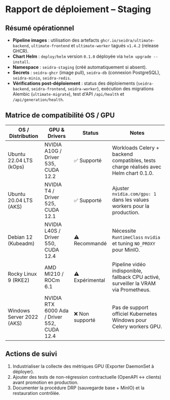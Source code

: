 # Rapport de déploiement – Staging

## Résumé opérationnel

- **Pipeline images** : utilisation des artefacts `ghcr.io/seidra/ultimate-backend`, `ultimate-frontend` et `ultimate-worker` tagués `v1.4.2` (release GHCR).
- **Chart Helm** : `deploy/helm` version `0.1.0` déployée via `helm upgrade --install`.
- **Namespace** : `seidra-staging` (créé automatiquement si absent).
- **Secrets** : `seidra-ghcr` (image pull), `seidra-db` (connexion PostgreSQL), `seidra-minio`, `seidra-redis`.
- **Vérifications post-déploiement** : status des déploiements (`seidra-backend`, `seidra-frontend`, `seidra-worker`), exécution des migrations Alembic (`ultimate-migrate`), test d'API `/api/health` et `/api/generation/health`.

## Matrice de compatibilité OS / GPU

| OS / Distribution | GPU & Drivers | Status | Notes |
|-------------------|--------------|--------|-------|
| Ubuntu 22.04 LTS (kOps) | NVIDIA A10G / Driver 535, CUDA 12.2 | ✅ Supporté | Workloads Celery + backend compatibles, tests charge réalisés avec Helm chart 0.1.0.
| Ubuntu 20.04 LTS (AKS) | NVIDIA T4 / Driver 525, CUDA 12.1 | ✅ Supporté | Ajuster `nvidia.com/gpu: 1` dans les values workers pour la production.
| Debian 12 (Kubeadm) | NVIDIA L40S / Driver 550, CUDA 12.4 | ⚠️ Recommandé | Nécessite `RuntimeClass` `nvidia` et tuning `NO_PROXY` pour MinIO.
| Rocky Linux 9 (RKE2) | AMD MI210 / ROCm 6.1 | ⚠️ Expérimental | Pipeline vidéo indisponible, fallback CPU activé, surveiller la VRAM via Prometheus.
| Windows Server 2022 (AKS) | NVIDIA RTX 6000 Ada / Driver 552, CUDA 12.4 | ❌ Non supporté | Pas de support officiel Kubernetes Windows pour Celery workers GPU.

## Actions de suivi

1. Industrialiser la collecte des métriques GPU (Exporter DaemonSet à déployer).
2. Ajouter des tests de non-régression contractuelle (OpenAPI ↔ clients) avant promotion en production.
3. Documenter la procédure DRP (sauvegarde base + MinIO) et la restauration contrôlée.
